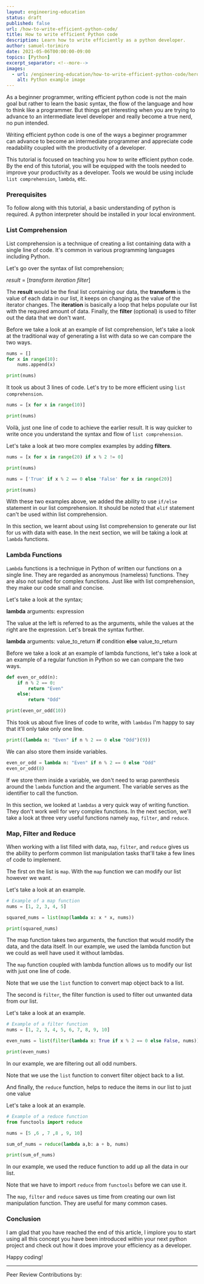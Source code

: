 ```yaml
---
layout: engineering-education
status: draft
published: false
url: /how-to-write-efficient-python-code/
title: How to write efficient Python code
description: Learn how to write efficiently as a python developer.
author: samuel-torimiro
date: 2021-05-06T00:00:00-09:00
topics: [Python]
excerpt_separator: <!--more-->
images:
  - url: /engineering-education/how-to-write-efficient-python-code/hero.jpg
    alt: Python example image
---
```

As a beginner programmer, writing efficient python code is not the main goal but rather to learn the basic syntax, the flow of the language and how to think like a programmer. But things get interesting when you are trying to advance to an intermediate level developer and really become a true nerd, no pun intended.

Writing efficient python code is one of the ways a beginner programmer can advance to become an intermediate programmer and appreciate code readability coupled with the productivity of a developer.
<!--more-->
This tutorial is focused on teaching you how to write efficient python code. By the end of this tutorial, you will be equipped with the tools needed to improve your productivity as a developer. Tools we would be using include `list comprehension`, `lambda`, etc.

### Prerequisites
To follow along with this tutorial, a basic understanding of python is required. A python interpreter should be installed in your local environment.

### List Comprehension
List comprehension is a technique of creating a list containing data with a single line of code. It's common in various programming languages including Python. 

Let's go over the syntax of list comprehension;

*result* = [*transform* *iteration* *filter*]

The __result__ would be the final list containing our data, the __transform__ is the value of each data in our list, it keeps on changing as the value of the iterator changes. The __iteration__ is basically a loop that helps populate our list with the required amount of data. Finally, the __filter__ (optional) is used to filter out the data that we don't want.

Before we take a look at an example of list comprehension, let's take a look at the traditional way of generating a list with data so we can compare the two ways.

```python
nums = []
for x in range(10):
    nums.append(x)

print(nums)
```
It took us about 3 lines of code. Let's try to be more efficient using `list comprehension`.

```python
nums = [x for x in range(10)]

print(nums)
```
Voilà, just one line of code to achieve the earlier result. It is way quicker to write once you understand the syntax and flow of `list comprehension`.

Let's take a look at two more complex examples by adding __filters__.

```python
nums = [x for x in range(20) if x % 2 != 0]

print(nums)

nums = ['True' if x % 2 == 0 else 'False' for x in range(20)]

print(nums)
```

With these two examples above, we added the ability to use `if/else` statement in our list comprehension. It should be noted that `elif` statement can't be used within list comprehension.

In this section, we learnt about using list comprehension to generate our list for us with data with ease. In the next section, we will be taking a look at `lambda` functions.


### Lambda Functions
`Lambda` functions is a technique in Python of written our functions on a single line. They are regarded as anonymous (nameless) functions. They are also not suited for complex functions. Just like with list comprehension, they make our code small and concise.

Let's take a look at the syntax;

__lambda__ arguments: expression

The value at the left is referred to as the arguments, while the values at the right are the expression. Let's break the syntax further.

__lambda__ arguments: value_to_return __if__ condition __else__ value_to_return

Before we take a look at an example of lambda functions, let's take a look at an example of a regular function in Python so we can compare the two ways.

```python
def even_or_odd(n):
    if n % 2 == 0:
        return "Even"
    else:
        return "Odd"

print(even_or_odd(10))
```
This took us about five lines of code to write, with `lambdas` I'm happy to say that it'll only take only one line.

```python
print((lambda n: "Even" if n % 2 == 0 else "Odd")(9))
```
We can also store them inside variables.

```python
even_or_odd = lambda n: "Even" if n % 2 == 0 else "Odd"
even_or_odd(8)
```
If we store them inside a variable, we don't need to wrap parenthesis around the `lambda` function and the argument. The variable serves as the identifier to call the function.

In this section, we looked at `lambdas` a very quick way of writing function. They don't work well for very complex functions. In the next section, we'll take a look at three very useful functions namely `map`, `filter`, and `reduce`.

### Map, Filter and Reduce
When working with a list filled with data, `map`, `filter`, and `reduce` gives us the ability to perform common list manipulation tasks that'll take a few lines of code to implement.

The first on the list is `map`. With the `map` function we can modify our list however we want. 

Let's take a look at an example.

```python
# Example of a map function
nums = [1, 2, 3, 4, 5]

squared_nums = list(map(lambda x: x * x, nums))

print(squared_nums)
```

The map function takes two arguments, the function that would modify the data, and the data itself. In our example, we used the lambda function but we could as well have used it without lambdas.

The `map` function coupled with lambda function allows us to modify our list with just one line of code.

Note that we use the `list` function to convert map object back to a list.

The second is `filter`, the filter function is used to filter out unwanted data from our list.

Let's take a look at an example.

```python
# Example of a filter function
nums = [1, 2, 3, 4, 5, 6, 7, 8, 9, 10]

even_nums = list(filter(lambda x: True if x % 2 == 0 else False, nums))

print(even_nums)
```
In our example, we are filtering out all odd numbers.

Note that we use the `list` function to convert filter object back to a list.

And finally, the `reduce` function, helps to reduce the items in our list to just one value

Let's take a look at an example.

```python
# Example of a reduce function
from functools import reduce

nums = [5 ,6 , 7 ,8 , 9, 10]

sum_of_nums = reduce(lambda a,b: a + b, nums)

print(sum_of_nums)
```
In our example, we used the reduce function to add up all the data in our list.

Note that we have to import `reduce` from `functools` before we can use it.

The `map`, `filter` and `reduce` saves us time from creating our own list manipulation function. They are useful for many common cases.

### Conclusion
I am glad that you have reached the end of this article, I implore you to start using all this concept you have been introduced within your next python project and check out how it does improve your efficiency as a developer.

Happy coding!

---
Peer Review Contributions by: 
